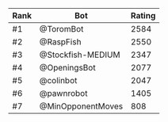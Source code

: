 Rank|Bot|Rating
---|---|---
#1|@ToromBot|2584
#2|@RaspFish|2550
#3|@Stockfish-MEDIUM|2347
#4|@OpeningsBot|2077
#5|@colinbot|2047
#6|@pawnrobot|1405
#7|@MinOpponentMoves|808
